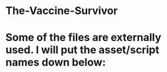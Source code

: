 # The-Vaccine-Survivor

# Some of the files are externally used. I will put the asset/script names down below:
